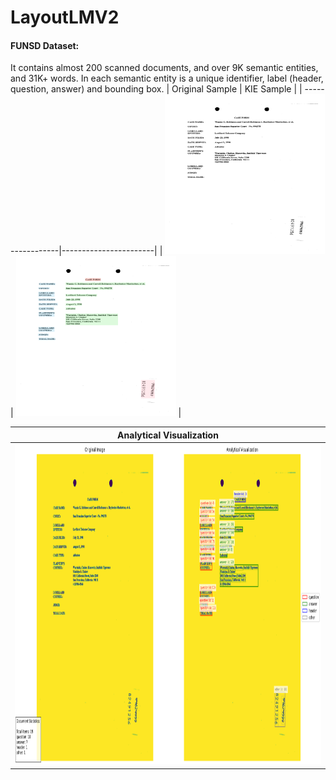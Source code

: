 # LayoutLMV2

#### FUNSD Dataset:
 It contains almost 200 scanned documents, and over 9K semantic entities, and 31K+ words. In each semantic entity is a unique identifier, label (header, question, answer) and bounding box.
| Original Sample | KIE Sample |
| -----------------|-----------------------|
| <img src="https://github.com/Harry-KIT/LayoutLMV2/blob/main/assists/82491256.png" width="256" height="256"> | <img src="https://github.com/Harry-KIT/LayoutLMV2/blob/main/assists/document_viz.png" width="256" height="256"> |

| Analytical Visualization |
| -----------------|
| <img src="https://github.com/Harry-KIT/LayoutLMV2/blob/main/assists/analytical_viz.png" width="512" height="512"> |
